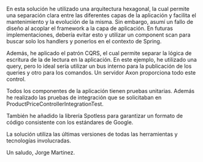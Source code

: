 
En esta solución he utilizado una arquitectura hexagonal, la cual permite una separación clara entre las diferentes capas de la aplicación y facilita el mantenimiento y la evolución de la misma. Sin embargo, asumí un fallo de diseño al acoplar el framework a la capa de aplicación. En futuras implementaciones, debería evitar esto y utilizar un component scan para buscar solo los handlers y ponerlos en el contexto de Spring.

Además, he aplicado el patrón CQRS, el cual permite separar la lógica de escritura de la de lectura en la aplicación. En este ejemplo, he utilizado una query, pero lo ideal sería utilizar un bus interno para la publicación de los queries y otro para los comandos. Un servidor Axon proporciona todo este control.

Todos los componentes de la aplicación tienen pruebas unitarias. Además he realizado las pruebas de integración que se solicitaban en ProductPriceControllerIntegrationTest.

También he añadido la librería Spotless para garantizar un formato de código consistente con los estándares de Google.

La solución utiliza las últimas versiones de todas las herramientas y tecnologías involucradas.

Un saludo,
Jorge Martinez.
